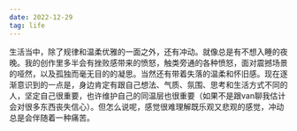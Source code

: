```yaml
---
date: 2022-12-29
tag: life
---
```

生活当中，除了规律和温柔优雅的一面之外，还有冲动。就像总是有不想入睡的夜晚。我的创作里多半会有挫败感带来的愤怒，触类旁通的各种愤怒，面对震撼场景的哑然，以及孤独而毫无目的的凝思。当然还有带着失落的温柔和怀旧感。现在逐渐意识到的一点是，身边肯定有跟自己想法、气质、氛围、思考和生活方式不同的人，坚定自己很重要，也许维护自己的同温层也很重要（如果不是跟van聊我估计会对很多东西丧失信心）。但怎么说呢，感觉很难理解既乐观又悲观的感觉，冲动总是会伴随着一种痛苦。